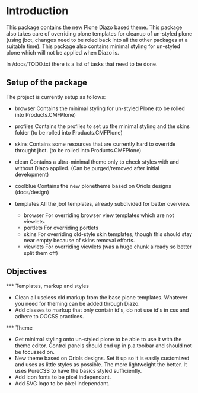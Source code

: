 Introduction
============
This package contains the new Plone Diazo based theme. This package also takes 
care of overriding plone templates for cleanup of un-styled plone (using jbot,
changes need to be roled back into all the other packages at a suitable time).
This package also contains minimal styling for un-styled plone which will not
be applied when Diazo is.

In /docs/TODO.txt there is a list of tasks that need to be done.

Setup of the package
--------------------
The project is currently setup as follows:

  - browser
    Contains the minimal styling for un-styled Plone
    (to be rolled into Products.CMFPlone)
  - profiles
    Contains the profiles to set up the minimal styling and the skins folder
    (to be rolled into Products.CMFPlone)
  - skins
    Contains some resources that are currently hard to override throught jbot.
    (to be rolled into Products.CMFPlone)
    

  - clean
    Contains a ultra-minimal theme only to check styles with and without 
    Diazo applied. (Can be purged/removed after initial development)
  - coolblue
    Contains the new plonetheme based on Oriols designs (docs/design)
    

  - templates
    All the jbot templates, already subdivided for better overview.
    - browser
      For overriding browser view templates which are not viewlets.
    - portlets
      For overriding portlets
    - skins
      For overriding old-style skin templates, though this should stay near 
      empty because of skins removal efforts.
    - viewlets
      For overriding viewlets (was a huge chunk already so better split them
      off)

Objectives
----------

*** Templates, markup and styles
  - Clean all useless old markup from the base plone templates. Whatever you
    need for theming can be added through Diazo.
  - Add classes to markup that only contain id's, do not use id's in css and
    adhere to OOCSS practices.

*** Theme
  - Get minimal styling onto un-styled plone to be able to use it with the
    theme editor. Control panels should end up in p.a.toolbar and should not
    be focussed on.
  - New theme based on Oriols designs. Set it up so it is easily customized 
    and uses as little styles as possible. The more lightweight the better.
    It uses PureCSS to have the basics styled sufficiently.
  - Add icon fonts to be pixel independant.
  - Add SVG logo to be pixel independant.
